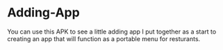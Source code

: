 # Adding-App

You can use this APK to see a little adding app I put together as a start to creating an app that will function as a portable menu for resturants. 
